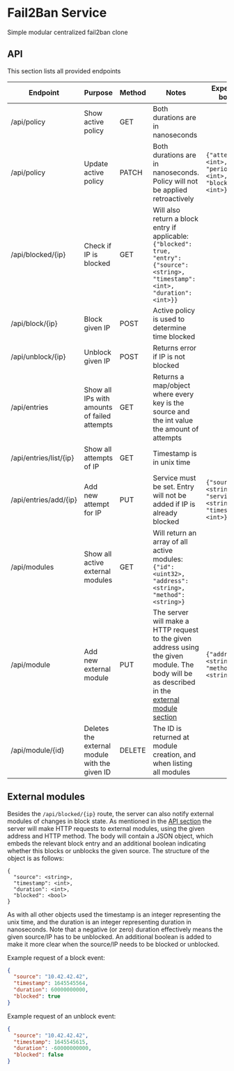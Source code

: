 # Fail2Ban Service
Simple modular centralized fail2ban clone

## API
This section lists all provided endpoints

| Endpoint | Purpose | Method | Notes | Expected body |  
| --- | --- | --- | --- | --- |
| /api/policy | Show active policy | GET | Both durations are in nanoseconds  
| /api/policy | Update active policy | PATCH | Both durations are in nanoseconds. Policy will not be applied retroactively | `{"attempts": <int>, "period": <int>, "blocktime": <int>}` 
| /api/blocked/{ip} | Check if IP is blocked | GET | Will also return a block entry if applicable: `{"blocked": true, "entry": {"source": <string>, "timestamp": <int>, "duration": <int>}}`
| /api/block/{ip} | Block given IP | POST | Active policy is used to determine time blocked
| /api/unblock/{ip} | Unblock given IP | POST | Returns error if IP is not blocked
| /api/entries | Show all IPs with amounts of failed attempts | GET | Returns a map/object where every key is the source and the int value the amount of attempts
| /api/entries/list/{ip} | Show all attempts of IP | GET | Timestamp is in unix time
| /api/entries/add/{ip} | Add new attempt for IP | PUT | Service must be set. Entry will not be added if IP is already blocked | `{"source": <string>, "service": <string>, "timestamp": <int>}`
| /api/modules | Show all active external modules | GET | Will return an array of all active modules: `{"id": <uint32>, "address": <string>, "method": <string>}`
| /api/module | Add new external module | PUT | The server will make a HTTP request to the given address using the given module. The body will be as described in the [external module section](external-modules) | `{"address": <string>, "method": <string>}`
| /api/module/{id} | Deletes the external module with the given ID | DELETE | The ID is returned at module creation, and when listing all modules

## External modules
Besides the `/api/blocked/{ip}` route, the server can also notify external modules of changes in block state. 
As mentioned in the [API section](#api) the server will make HTTP requests to external modules, using the given address and HTTP method.
The body will contain a JSON object, which embeds the relevant block entry and an additional boolean indicating whether this 
blocks or unblocks the given source. The structure of the object is as follows:
```
{
  "source": <string>,
  "timestamp": <int>,
  "duration": <int>,
  "blocked": <bool>
}
```
As with all other objects used the timestamp is an integer representing the unix time, and the duration is an integer 
representing duration in nanoseconds. Note that a negative (or zero) duration effectively means the given source/IP has
to be unblocked. An additional boolean is added to make it more clear when the source/IP needs to be blocked or unblocked.

Example request of a block event:
```json
{
  "source": "10.42.42.42",
  "timestamp": 1645545564,
  "duration": 60000000000,
  "blocked": true
}
```

Example request of an unblock event:
```json
{
  "source": "10.42.42.42",
  "timestamp": 1645545615,
  "duration": -60000000000,
  "blocked": false
}
```